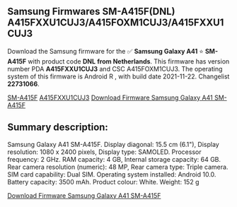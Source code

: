 <h2>Samsung Firmwares SM-A415F(DNL) A415FXXU1CUJ3/A415FOXM1CUJ3/A415FXXU1CUJ3</h2>
Download the Samsung firmware for the ✅ <strong>Samsung Galaxy A41 </strong> ⭐ <strong>SM-A415F</strong> with product code <strong>DNL</strong> <strong> from Netherlands</strong>. This firmware has version number PDA <strong>A415FXXU1CUJ3</strong> and CSC A415FOXM1CUJ3. The operating system of this firmware is Android R , with build date 2021-11-22. Changelist <strong>22731066</strong>.


[SM-A415F](https://samfirm.shop/samsung/model/SM-A415F)
[A415FXXU1CUJ3](https://samfirm.shop/samsung/pda/A415FXXU1CUJ3)
[Download Firmware Samsung Galaxy A41 SM-A415F](https://samfirm.shop/samsung/firmware/476403)
<h2>Summary description:</h2>
<p>Samsung Galaxy A41 SM-A415F. Display diagonal: 15.5 cm (6.1"), Display resolution: 1080 x 2400 pixels, Display type: SAMOLED. Processor frequency: 2 GHz. RAM capacity: 4 GB, Internal storage capacity: 64 GB. Rear camera resolution (numeric): 48 MP, Rear camera type: Triple camera. SIM card capability: Dual SIM. Operating system installed: Android 10.0. Battery capacity: 3500 mAh. Product colour: White. Weight: 152 g</p>


[Download Firmware Samsung Galaxy A41 SM-A415F](https://samfirm.shop/samsung/firmware/476403)
